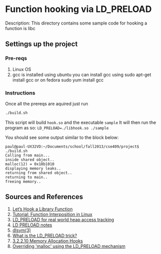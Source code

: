 # Function hooking via LD_PRELOAD
Description: This directory contains some sample code for hooking a function is libc
## Settings up the project
### Pre-reqs
1. Linux OS
2. gcc is installed
  using ubuntu you can install gcc using sudo apt-get install gcc or on fedora sudo yum install gcc
### Instructions
Once all the prereqs are aquired just run 
```bash
./build.sh
```
This script will build `hook.so` and the executable `sample`
It will then run the program as so: `LD_PRELOAD=./libhook.so ./sample`

You should see some output similar to the block below:

```
paul@paul-UX32VD:~/Documents/school/fall2013/cse409/project$ ./build.sh 
Calling from main...
inside shared object..
malloc(12) = 0x18b1010 
displaying memory leaks.. 
returning from shared object.. 
returning to main.. 
freeing memory..
```

## Sources and References
1. [Let’s Hook a Library Function](http://www.linuxforu.com/2011/08/lets-hook-a-library-function/)
2. [Tutorial: Function Interposition in Linux](http://www.jayconrod.com/cgi/view_post.py?23)
3. [LD_PRELOAD for real world heap access tracking](http://blog.oakbits.com/index.php?post/2012/04/11/LD_PRELOAD-for-real-usage-on-memory-allocation)
4. [LD PRELOAD notes](http://www.noah.org/wiki/LD_PRELOAD_notes)
5. [dlsym(3)](http://linux.die.net/man/3/dlsym)
6. [What is the LD_PRELOAD trick?](http://stackoverflow.com/questions/426230/what-is-the-ld-preload-trick)
7. [3.2.2.10 Memory Allocation Hooks](http://www.gnu.org/savannah-checkouts/gnu/libc/manual/html_node/Hooks-for-Malloc.html)
8. [Overriding 'malloc' using the LD_PRELOAD mechanism](http://stackoverflow.com/questions/6083337/overriding-malloc-using-the-ld-preload-mechanism)


